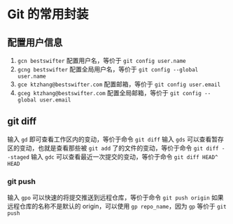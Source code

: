 # Git 的常用封装

## 配置用户信息

1. `gcn bestswifter` 配置用户名，等价于 `git config user.name`
2. `gcng bestswifter` 配置全局用户名，等价于 `git config --global user.name`
3. `gce ktzhang@bestswifter.com` 配置邮箱，等价于 `git config user.email`
4. `gceg ktzhang@bestswifter.com` 配置全局邮箱，等价于 `git config --global user.email`

## git diff

输入 `gd` 即可查看工作区内的变动，等价于命令 `git diff`
输入 `gds` 可以查看暂存区的变动，也就是查看那些被 `git add` 了的文件的变动，等价于命令 `git diff --staged`
输入 `gdc` 可以查看最近一次提交的变动，等价于命令 `git diff HEAD^ HEAD`

### git push

输入 `gpo` 可以快速的将提交推送到远程仓库，等价于命令 `git push origin`
如果远程仓库的名称不是默认的 origin，可以使用 `gp repo_name`，因为 `gp` 等价于 `git push`
